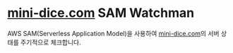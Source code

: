 # [mini-dice.com](https://mini-dice.com) SAM Watchman

AWS SAM(Serverless Application Model)을 사용하여 [mini-dice.com](https://mini-dice.com)의 서버 상태를 주기적으로 체크합니다.
